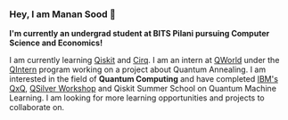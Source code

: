 ### Hey, I am Manan Sood 👋

**I'm currently an undergrad student at BITS Pilani pursuing Computer Science and Economics!**

I am currently learning [Qiskit](https://github.com/Qiskit) and [Cirq](https://github.com/quantumlib/Cirq).
I am an intern at [QWorld](https://qworld.net/) under the [QIntern](https://qworld.net/qintern-2021/) program working on a project about Quantum Annealing.
I am interested in the field of **Quantum Computing** and have completed [IBM's QxQ](https://www.dropbox.com/s/6q07z2fds7sek1n/Qubit%20by%20Qubit%20Certificate.pdf?dl=0), [QSilver Workshop](https://www.dropbox.com/s/o4r34s3fgr15okp/QSilver%20Manan%20Sood.jpg?dl=0) and Qiskit Summer School on Quantum Machine Learning.
I am looking for more learning opportunities and projects to collaborate on.
